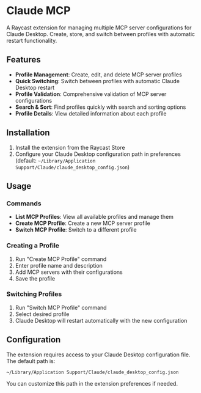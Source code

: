 # Claude MCP

A Raycast extension for managing multiple MCP server configurations for Claude Desktop. Create, store, and switch between profiles with automatic restart functionality.

## Features

- **Profile Management**: Create, edit, and delete MCP server profiles
- **Quick Switching**: Switch between profiles with automatic Claude Desktop restart
- **Profile Validation**: Comprehensive validation of MCP server configurations
- **Search & Sort**: Find profiles quickly with search and sorting options
- **Profile Details**: View detailed information about each profile

## Installation

1. Install the extension from the Raycast Store
2. Configure your Claude Desktop configuration path in preferences (default: `~/Library/Application Support/Claude/claude_desktop_config.json`)

## Usage

### Commands

- **List MCP Profiles**: View all available profiles and manage them
- **Create MCP Profile**: Create a new MCP server profile
- **Switch MCP Profile**: Switch to a different profile

### Creating a Profile

1. Run "Create MCP Profile" command
2. Enter profile name and description
3. Add MCP servers with their configurations
4. Save the profile

### Switching Profiles

1. Run "Switch MCP Profile" command
2. Select desired profile
3. Claude Desktop will restart automatically with the new configuration

## Configuration

The extension requires access to your Claude Desktop configuration file. The default path is:
```
~/Library/Application Support/Claude/claude_desktop_config.json
```

You can customize this path in the extension preferences if needed.
